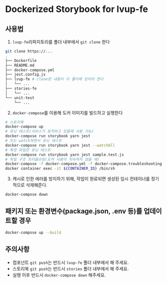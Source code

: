 # Dockerized Storybook for lvup-fe

## 사용법

1. `lvup-fe`리파지토리를 폴더 내부에서 `git clone` 한다
```sh
git clone https://...
.
├── Dockerfile
├── README.md
├── docker-compose.yml
├── jest.config.js
├── lvup-fe # clone된 내용이 이 폴더에 있어야 한다
│   └── ...
├── stories-fe
│   └── ...
└── unit-test
    └── ...
```
2. `docker-compose`를 이용해 도커 이미지를 빌드하고 실행한다
```sh
# 스토리북
docker-compose up
# 유닛 테스트(서비스가 동작하고 있을때 사용 가능)
docker-compose run storybook yarn jest
# 또는 watch하면서 유닛 테스트
docker-compose run storybook yarn jest --watchAll
# 특정 파일만 유닛 테스트
docker-compose run storybook yarn jest sample.test.js
# 파일 구조 트러블슈팅(도커 사용이 익숙하지 않을 때)
docker-compose -f docker-compose.yml -f docker-compose.troubleshooting.yml up
docker container exec -it ${CONTAINER_ID} /bin/sh
```
3. 캐시로 인한 에러를 방지하기 위해, 작업이 완료되면 생성된 임시 컨테이너를 정기적으로 삭제해준다.
```sh
docker-compose down
```

## 패키지 또는 환경변수(package.json, .env 등)를 업데이트할 경우
```sh
docker-compose up --build
```

## 주의사항

- 컴포넌트 `git push`는 반드시 `lvup-fe` 폴더 내부에서 해 주세요.
- 스토리북 `git push`는 반드시 `stories` 폴더 내부에서 해 주세요. 
- 실행 이후 반드시 `docker-compose down` 해주세요.